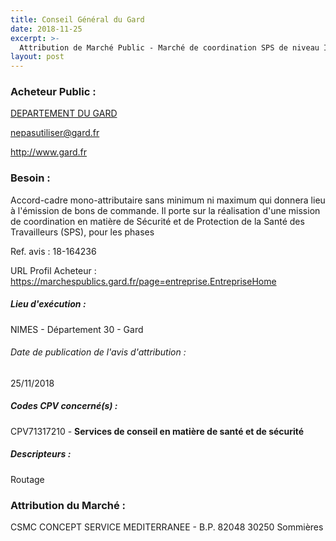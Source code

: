 ```yaml
---
title: Conseil Général du Gard
date: 2018-11-25
excerpt: >-
  Attribution de Marché Public - Marché de coordination SPS de niveau I, II et III pour les opérations routières et voies vertes de catégories I, II et III. Secteur des unités territoriales d'Alès, Bessèges et le Vigan
layout: post
---
```


### Acheteur Public : 
<a href="/acheteur-137/siren-223000019"> DEPARTEMENT DU GARD</a><br/>



nepasutiliser@gard.fr


http://www.gard.fr
### Besoin :

Accord-cadre mono-attributaire sans minimum ni maximum qui donnera lieu à l'émission de bons de commande. Il porte sur la réalisation d'une mission de coordination en matière de Sécurité et de Protection de la Santé des Travailleurs (SPS), pour les phases

Ref. avis : 18-164236

URL Profil Acheteur : https://marchespublics.gard.fr/page=entreprise.EntrepriseHome

##### Lieu d'exécution :

NIMES - Département 30 - Gard

###### Date de publication de l'avis d'attribution : 
25/11/2018

##### Codes CPV concerné(s) :
CPV71317210 - **Services de conseil en matière de santé et de sécurité** <br/>

##### Descripteurs :
Routage <br/>

### Attribution du Marché :
CSMC CONCEPT SERVICE MEDITERRANEE - B.P. 82048 30250 Sommières <br/>
